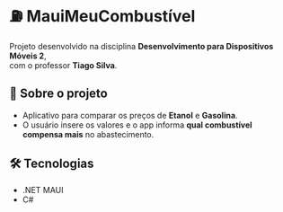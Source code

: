 # ⛽ **MauiMeuCombustível**  

Projeto desenvolvido na disciplina **Desenvolvimento para Dispositivos Móveis 2**,  
com o professor **Tiago Silva**.  


## 📱 **Sobre o projeto**  

- Aplicativo para comparar os preços de **Etanol** e **Gasolina**.  
- O usuário insere os valores e o app informa **qual combustível compensa mais** no abastecimento.  


## 🛠️ **Tecnologias**  

- .NET MAUI  
- C#  

